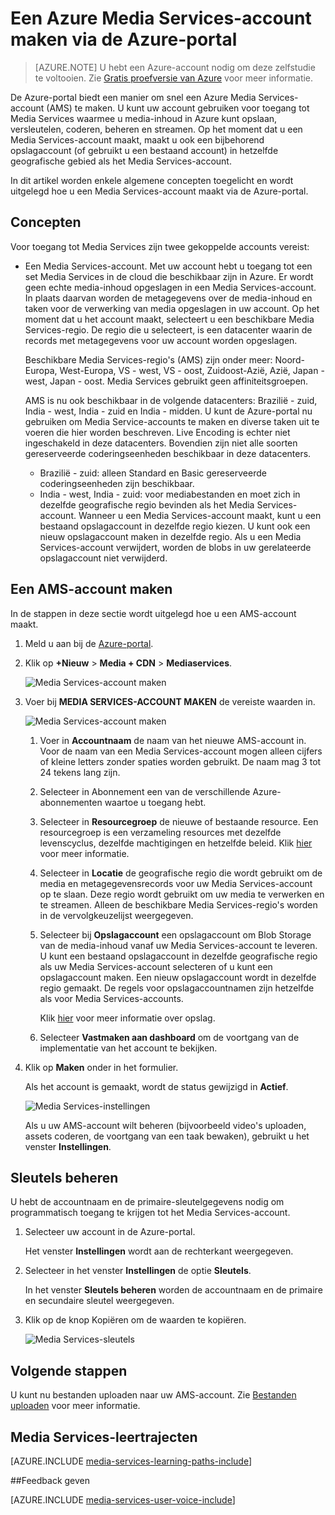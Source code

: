 <properties
    pageTitle=" Een Azure Media Services-account maken via de Azure-portal | Microsoft Azure"
    description="In deze zelfstudie wordt stapsgewijs uitgelegd hoe u een Azure Media Services-account maakt via de Azure-portal."
    services="media-services"
    documentationCenter=""
    authors="Juliako"
    manager="erikre"
    editor=""/>

<tags
    ms.service="media-services"
    ms.workload="media"
    ms.tgt_pltfrm="na"
    ms.devlang="na"
    ms.topic="get-started-article"
    ms.date="08/29/2016"
    ms.author="juliako"/>


# Een Azure Media Services-account maken via de Azure-portal

> [AZURE.NOTE] U hebt een Azure-account nodig om deze zelfstudie te voltooien. Zie [Gratis proefversie van Azure](https://azure.microsoft.com/pricing/free-trial/) voor meer informatie. 

De Azure-portal biedt een manier om snel een Azure Media Services-account (AMS) te maken. U kunt uw account gebruiken voor toegang tot Media Services waarmee u media-inhoud in Azure kunt opslaan, versleutelen, coderen, beheren en streamen. Op het moment dat u een Media Services-account maakt, maakt u ook een bijbehorend opslagaccount (of gebruikt u een bestaand account) in hetzelfde geografische gebied als het Media Services-account.

In dit artikel worden enkele algemene concepten toegelicht en wordt uitgelegd hoe u een Media Services-account maakt via de Azure-portal.

## Concepten

Voor toegang tot Media Services zijn twee gekoppelde accounts vereist: 

- Een Media Services-account. Met uw account hebt u toegang tot een set Media Services in de cloud die beschikbaar zijn in Azure. Er wordt geen echte media-inhoud opgeslagen in een Media Services-account. In plaats daarvan worden de metagegevens over de media-inhoud en taken voor de verwerking van media opgeslagen in uw account. Op het moment dat u het account maakt, selecteert u een beschikbare Media Services-regio. De regio die u selecteert, is een datacenter waarin de records met metagegevens voor uw account worden opgeslagen.

    Beschikbare Media Services-regio's (AMS) zijn onder meer: Noord-Europa, West-Europa, VS - west, VS - oost, Zuidoost-Azië, Azië, Japan - west, Japan - oost. Media Services gebruikt geen affiniteitsgroepen.
    
    AMS is nu ook beschikbaar in de volgende datacenters: Brazilië - zuid, India - west, India - zuid en India - midden. U kunt de Azure-portal nu gebruiken om Media Service-accounts te maken en diverse taken uit te voeren die hier worden beschreven. Live Encoding is echter niet ingeschakeld in deze datacenters. Bovendien zijn niet alle soorten gereserveerde coderingseenheden beschikbaar in deze datacenters.
    
    - Brazilië - zuid: alleen Standard en Basic gereserveerde coderingseenheden zijn beschikbaar.
    - India - west, India - zuid: voor mediabestanden en moet zich in dezelfde geografische regio bevinden als het Media Services-account. Wanneer u een Media Services-account maakt, kunt u een bestaand opslagaccount in dezelfde regio kiezen. U kunt ook een nieuw opslagaccount maken in dezelfde regio. Als u een Media Services-account verwijdert, worden de blobs in uw gerelateerde opslagaccount niet verwijderd.

## Een AMS-account maken

In de stappen in deze sectie wordt uitgelegd hoe u een AMS-account maakt.

1. Meld u aan bij de [Azure-portal](https://portal.azure.com/).
2. Klik op **+Nieuw** > **Media + CDN** > **Mediaservices**.

    ![Media Services-account maken](./media/media-services-portal-vod-get-started/media-services-new1.png)

3. Voer bij **MEDIA SERVICES-ACCOUNT MAKEN** de vereiste waarden in.

    ![Media Services-account maken](./media/media-services-portal-vod-get-started/media-services-new3.png)
    
    1. Voer in **Accountnaam** de naam van het nieuwe AMS-account in. Voor de naam van een Media Services-account mogen alleen cijfers of kleine letters zonder spaties worden gebruikt. De naam mag 3 tot 24 tekens lang zijn.
    2. Selecteer in Abonnement een van de verschillende Azure-abonnementen waartoe u toegang hebt.
    
    2. Selecteer in **Resourcegroep** de nieuwe of bestaande resource.  Een resourcegroep is een verzameling resources met dezelfde levenscyclus, dezelfde machtigingen en hetzelfde beleid. Klik [hier](resource-group-overview.md#resource-groups) voor meer informatie.
    3. Selecteer in **Locatie** de geografische regio die wordt gebruikt om de media en metagegevensrecords voor uw Media Services-account op te slaan. Deze regio wordt gebruikt om uw media te verwerken en te streamen. Alleen de beschikbare Media Services-regio's worden in de vervolgkeuzelijst weergegeven. 
    
    3. Selecteer bij **Opslagaccount** een opslagaccount om Blob Storage van de media-inhoud vanaf uw Media Services-account te leveren. U kunt een bestaand opslagaccount in dezelfde geografische regio als uw Media Services-account selecteren of u kunt een opslagaccount maken. Een nieuw opslagaccount wordt in dezelfde regio gemaakt. De regels voor opslagaccountnamen zijn hetzelfde als voor Media Services-accounts.

        Klik [hier](storage-introduction.md) voor meer informatie over opslag.

    4. Selecteer **Vastmaken aan dashboard** om de voortgang van de implementatie van het account te bekijken.
    
7. Klik op **Maken** onder in het formulier.

    Als het account is gemaakt, wordt de status gewijzigd in **Actief**. 

    ![Media Services-instellingen](./media/media-services-portal-vod-get-started/media-services-settings.png)

    Als u uw AMS-account wilt beheren (bijvoorbeeld video's uploaden, assets coderen, de voortgang van een taak bewaken), gebruikt u het venster **Instellingen**.

## Sleutels beheren

U hebt de accountnaam en de primaire-sleutelgegevens nodig om programmatisch toegang te krijgen tot het Media Services-account.

1. Selecteer uw account in de Azure-portal. 

    Het venster **Instellingen** wordt aan de rechterkant weergegeven. 

2. Selecteer in het venster **Instellingen** de optie **Sleutels**. 

    In het venster **Sleutels beheren** worden de accountnaam en de primaire en secundaire sleutel weergegeven. 
3. Klik op de knop Kopiëren om de waarden te kopiëren.
    
    ![Media Services-sleutels](./media/media-services-portal-vod-get-started/media-services-keys.png)

## Volgende stappen

U kunt nu bestanden uploaden naar uw AMS-account. Zie [Bestanden uploaden](media-services-portal-upload-files.md) voor meer informatie.

## Media Services-leertrajecten

[AZURE.INCLUDE [media-services-learning-paths-include](../../includes/media-services-learning-paths-include.md)]

##Feedback geven

[AZURE.INCLUDE [media-services-user-voice-include](../../includes/media-services-user-voice-include.md)]





<!--HONumber=ago16_HO5-->


